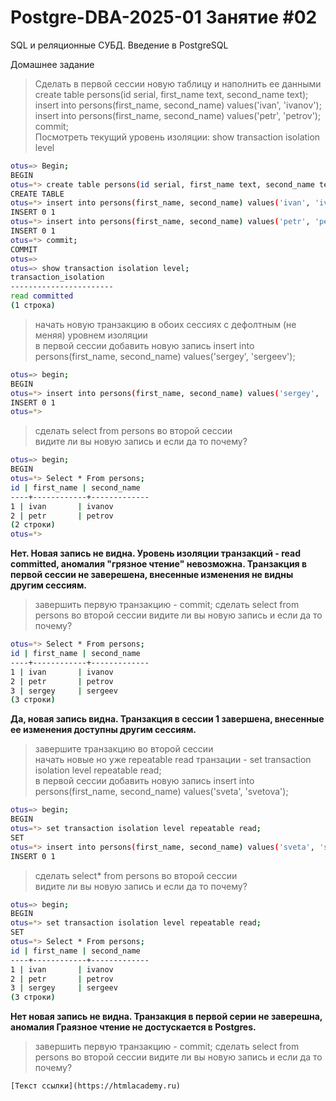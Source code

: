 # Postgre-DBA-2025-01 Занятие #02
SQL и реляционные СУБД. Введение в PostgreSQL

Домашнее задание

>Сделать в первой сессии новую таблицу и наполнить ее данными\
create table persons(id serial, first_name text, second_name text);\
insert into persons(first_name, second_name) values('ivan', 'ivanov');\
insert into persons(first_name, second_name) values('petr', 'petrov');\
commit;    
Посмотреть текущий уровень изоляции: show transaction isolation level   
   ```sh
   otus=> Begin;    
BEGIN    
otus=*> create table persons(id serial, first_name text, second_name text);    
CREATE TABLE    
otus=*> insert into persons(first_name, second_name) values('ivan', 'ivanov');    
INSERT 0 1    
otus=*> insert into persons(first_name, second_name) values('petr', 'petrov');    
INSERT 0 1    
otus=*> commit;    
COMMIT    
otus=>    
otus=> show transaction isolation level;    
 transaction_isolation    
-----------------------    
 read committed    
(1 строка)    
   ```
>начать новую транзакцию в обоих сессиях с дефолтным (не меняя) уровнем изоляции    
в первой сессии добавить новую запись
insert into persons(first_name, second_name) values('sergey', 'sergeev');
   ```sh
   otus=> begin;
BEGIN     
otus=*> insert into persons(first_name, second_name) values('sergey', 'sergeev');     
INSERT 0 1     
otus=*>     
   ```
>сделать select from persons во второй сессии    
видите ли вы новую запись и если да то почему?
>
   ```sh
otus=> begin;
BEGIN
otus=*> Select * From persons;
 id | first_name | second_name
----+------------+-------------
  1 | ivan       | ivanov
  2 | petr       | petrov
(2 строки)
otus=*>
   ```

**Нет. Новая запись не видна. Уровень изоляции транзакций - read committed, аномалия "грязное чтение" невозможна. Транзакция в первой сессии не заверешена, внесенные изменения не видны другим сессиям.**
>завершить первую транзакцию - commit;
сделать select from persons во второй сессии
видите ли вы новую запись и если да то почему?
   ```sh
otus=*> Select * From persons;    
 id | first_name | second_name    
----+------------+-------------    
  1 | ivan       | ivanov    
  2 | petr       | petrov    
  3 | sergey     | sergeev    
(3 строки)
   ```
**Да, новая запись видна. Транзакция в сессии 1 завершена, внесенные ее изменения доступны другим сессиям.**
>завершите транзакцию во второй сессии    
начать новые но уже repeatable read транзации - set transaction isolation level repeatable read;    
в первой сессии добавить новую запись insert into persons(first_name, second_name) values('sveta', 'svetova');    
   ```sh
otus=> begin;    
BEGIN    
otus=*> set transaction isolation level repeatable read;    
SET    
otus=*> insert into persons(first_name, second_name) values('sveta', 'svetova');    
INSERT 0 1    
   ```
>сделать select* from persons во второй сессии    
видите ли вы новую запись и если да то почему?
   ```sh
otus=> begin;    
BEGIN    
otus=*> set transaction isolation level repeatable read;    
SET    
otus=*> Select * From persons;    
 id | first_name | second_name    
----+------------+-------------    
  1 | ivan       | ivanov    
  2 | petr       | petrov    
  3 | sergey     | sergeev    
(3 строки)
   ```
**Нет новая запись не видна. Транзакция в первой серии не заверешна, аномалия Граязное чтение не достускается в Postgres.**
>завершить первую транзакцию - commit;
сделать select from persons во второй сессии
видите ли вы новую запись и если да то почему?

   ```
[Текст ссылки](https://htmlacademy.ru)
